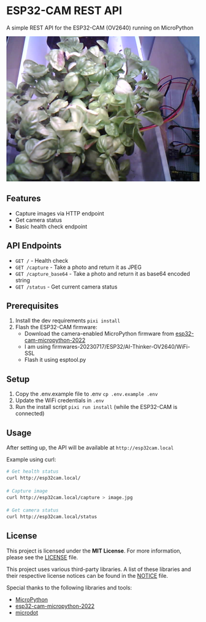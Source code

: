 # ESP32-CAM REST API

A simple REST API for the ESP32-CAM (OV2640) running on MicroPython

![example image](image.jpg "Basil Plant")

## Features

- Capture images via HTTP endpoint
- Get camera status
- Basic health check endpoint

## API Endpoints

- `GET /` - Health check
- `GET /capture` - Take a photo and return it as JPEG
- `GET /capture_base64` - Take a photo and return it as base64 encoded string
- `GET /status` - Get current camera status

## Prerequisites

1. Install the dev requirements `pixi install`
2. Flash the ESP32-CAM firmware:
   - Download the camera-enabled MicroPython firmware from [esp32-cam-micropython-2022](https://github.com/shariltumin/esp32-cam-micropython-2022)
   - I am using firmwares-20230717/ESP32/AI-Thinker-OV2640/WiFi-SSL
   - Flash it using esptool.py

## Setup
1. Copy the .env.example file to .env `cp .env.example .env`
2. Update the WiFi credentials in `.env`
3. Run the install script `pixi run install` (while the ESP32-CAM is connected)

## Usage

After setting up, the API will be available at `http://esp32cam.local`

Example using curl:
```bash
# Get health status
curl http://esp32cam.local/

# Capture image
curl http://esp32cam.local/capture > image.jpg

# Get camera status
curl http://esp32cam.local/status
```

## License

This project is licensed under the **MIT License**. For more information, please see the [LICENSE](LICENSE) file.

This project uses various third-party libraries. A list of these libraries and their respective license notices can be found in the [NOTICE](NOTICE) file.

Special thanks to the following libraries and tools:
- [MicroPython](https://micropython.org/)
- [esp32-cam-micropython-2022](https://github.com/shariltumin/esp32-cam-micropython-2022)
- [microdot](https://github.com/miguelgrinberg/microdot)
